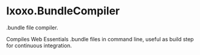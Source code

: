 Ixoxo.BundleCompiler
====================

.bundle file compiler.

Compiles Web Essentials .bundle files in command line, useful as build step for continuous integration.
